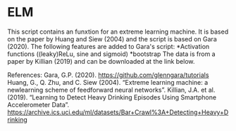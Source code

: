 # ELM
This script contains an funxtion for an extreme learning machine.
It is based on the paper by Huang and Siew (2004) and the script is based on Gara (2020).
The following features are added to Gara's script: 
*Activation functions ((leaky)ReLu, sine and sigmoid)
*bootstrap
The data is from a paper by Killian (2019) and can be downloaded at the link below.

References:
Gara, G.P. (2020). https://github.com/glenngara/tutorials
Huang, G., Q. Zhu, and C. Siew (2004). “Extreme learning machine: a newlearning scheme of feedforward neural networks”.
Killian, J.A. et al. (2019). “Learning to Detect Heavy Drinking Episodes Using Smartphone Accelerometer Data”. https://archive.ics.uci.edu/ml/datasets/Bar+Crawl%3A+Detecting+Heavy+Drinking

